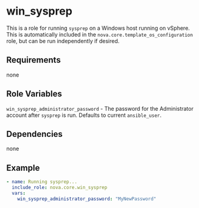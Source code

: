 # win_sysprep

This is a role for running `sysprep` on a Windows host running on vSphere. This is automatically included in the `nova.core.template_os_configuration` role, but can be run independently if desired.

## Requirements

none

## Role Variables

`win_sysprep_administrator_password` - The password for the Administrator account after `sysprep` is run. Defaults to current `ansible_user`.

## Dependencies

none

## Example

```yaml
- name: Running sysprep...
  include_role: nova.core.win_sysprep
  vars:
    win_sysprep_administrator_password: "MyNewPassword"
```
